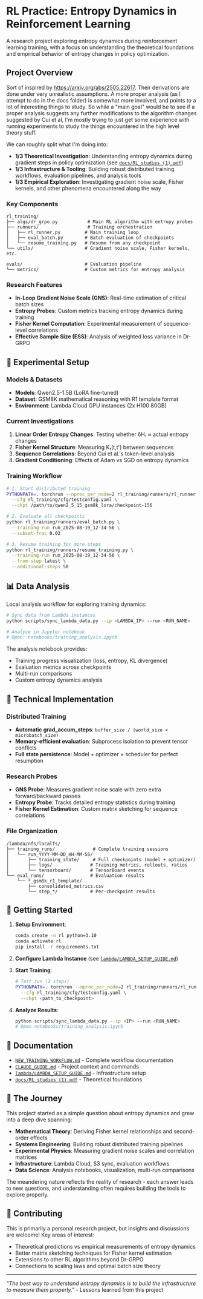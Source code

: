 # RL Practice: Entropy Dynamics in Reinforcement Learning

A research project exploring entropy dynamics during reinforcement learning training, with a focus on understanding the theoretical foundations and empirical behavior of entropy changes in policy optimization.

## Project Overview

Sort of inspired by https://arxiv.org/abs/2505.22617. Their derivations are done under very unrealistic assumptions. A more proper analysis (as I attempt to do in the docs folder) is somewhat more involved, and points to a lot of interesting things to study. So while a "main goal" would be to see if a proper analysis suggests any further modifications to the algorithm changes suggested by Cui et al, I'm mostly trying to just get some experience with running experiments to study the things encountered in the high level theory stuff.

We can roughly split what I'm doing into:

- **1/3 Theoretical Investigation**: Understanding entropy dynamics during gradient steps in policy optimization (see [`docs/RL_studies (1).pdf`](docs/RL_studies%20(1).pdf))
- **1/3 Infrastructure & Tooling**: Building robust distributed training workflows, evaluation pipelines, and analysis tools
- **1/3 Empirical Exploration**: Investigating gradient noise scale, Fisher kernels, and other phenomena encountered along the way



### Key Components
```
rl_training/
├── algs/dr_grpo.py           # Main RL algorithm with entropy probes
├── runners/                  # Training orchestration
│   ├── rl_runner.py         # Main training loop
│   ├── eval_batch.py        # Batch evaluation of checkpoints
│   └── resume_training.py   # Resume from any checkpoint
└── utils/                   # Gradient noise scale, Fisher kernels, etc.

evals/                       # Evaluation pipeline
└── metrics/                 # Custom metrics for entropy analysis
```

### Research Features
- **In-Loop Gradient Noise Scale (GNS)**: Real-time estimation of critical batch sizes
- **Entropy Probes**: Custom metrics tracking entropy dynamics during training
- **Fisher Kernel Computation**: Experimental measurement of sequence-level correlations
- **Effective Sample Size (ESS)**: Analysis of weighted loss variance in Dr-GRPO

## 🧪 Experimental Setup

### Models & Datasets
- **Models**: Qwen2.5-1.5B (LoRA fine-tuned)
- **Dataset**: GSM8K mathematical reasoning with R1 template format
- **Environment**: Lambda Cloud GPU instances (2x H100 80GB)

### Current Investigations
1. **Linear Order Entropy Changes**: Testing whether δH₁ ≈ actual entropy changes
2. **Fisher Kernel Structure**: Measuring K₁(t,t') between sequences
3. **Sequence Correlations**: Beyond Cui et al.'s token-level analysis
4. **Gradient Conditioning**: Effects of Adam vs SGD on entropy dynamics

### Training Workflow
```bash
# 1. Start distributed training
PYTHONPATH=. torchrun --nproc_per_node=2 rl_training/runners/rl_runner.py \
  --cfg rl_training/cfg/testconfig.yaml \
  --ckpt /path/to/qwen2_5_15_gsm8k_lora/checkpoint-156

# 2. Evaluate all checkpoints
python rl_training/runners/eval_batch.py \
  --training-run run_2025-08-19_12-34-56 \
  --subset-frac 0.02

# 3. Resume training for more steps
python rl_training/runners/resume_training.py \
  --training-run run_2025-08-19_12-34-56 \
  --from-step latest \
  --additional-steps 50
```

## 📊 Data Analysis

Local analysis workflow for exploring training dynamics:

```bash
# Sync data from Lambda instances
python scripts/sync_lambda_data.py --ip <LAMBDA_IP> --run <RUN_NAME>

# Analyze in Jupyter notebook
# Open: notebooks/training_analysis.ipynb
```

The analysis notebook provides:
- Training progress visualization (loss, entropy, KL divergence)
- Evaluation metrics across checkpoints
- Multi-run comparisons
- Custom entropy dynamics analysis

## 🔧 Technical Implementation

### Distributed Training
- **Automatic grad_accum_steps**: `buffer_size / (world_size × microbatch_size)`
- **Memory-efficient evaluation**: Subprocess isolation to prevent tensor conflicts
- **Full state persistence**: Model + optimizer + scheduler for perfect resumption

### Research Probes
- **GNS Probe**: Measures gradient noise scale with zero extra forward/backward passes
- **Entropy Probe**: Tracks detailed entropy statistics during training
- **Fisher Kernel Estimation**: Custom matrix sketching for sequence correlations

### File Organization
```
/lambda/nfs/localfs/
├── training_runs/              # Complete training sessions
│   └── run_YYYY-MM-DD_HH-MM-SS/
│       ├── training_state/     # Full checkpoints (model + optimizer)
│       ├── logs/              # Training metrics, rollouts, ratios
│       └── tensorboard/       # TensorBoard events
└── eval_runs/                 # Evaluation results
    └── *_gsm8k_r1_template/
        ├── consolidated_metrics.csv
        └── step_*/            # Per-checkpoint results
```

## 🚀 Getting Started

1. **Setup Environment**:
   ```bash
   conda create -n rl python=3.10
   conda activate rl
   pip install -r requirements.txt
   ```

2. **Configure Lambda Instance** (see [`lambda/LAMBDA_SETUP_GUIDE.md`](lambda/LAMBDA_SETUP_GUIDE.md))

3. **Start Training**:
   ```bash
   # Test run (2 steps)
   PYTHONPATH=. torchrun --nproc_per_node=2 rl_training/runners/rl_runner.py \
     --cfg rl_training/cfg/testconfig.yaml \
     --ckpt <path_to_checkpoint>
   ```

4. **Analyze Results**:
   ```bash
   python scripts/sync_lambda_data.py --ip <IP> --run <RUN_NAME>
   # Open notebooks/training_analysis.ipynb
   ```

## 📖 Documentation

- [`NEW_TRAINING_WORKFLOW.md`](NEW_TRAINING_WORKFLOW.md) - Complete workflow documentation
- [`CLAUDE_GUIDE.md`](CLAUDE_GUIDE.md) - Project context and commands
- [`lambda/LAMBDA_SETUP_GUIDE.md`](lambda/LAMBDA_SETUP_GUIDE.md) - Infrastructure setup
- [`docs/RL_studies (1).pdf`](docs/RL_studies%20(1).pdf) - Theoretical foundations

## 🎪 The Journey

This project started as a simple question about entropy dynamics and grew into a deep dive spanning:

- **Mathematical Theory**: Deriving Fisher kernel relationships and second-order effects
- **Systems Engineering**: Building robust distributed training pipelines
- **Experimental Physics**: Measuring gradient noise scales and correlation matrices
- **Infrastructure**: Lambda Cloud, S3 sync, evaluation workflows
- **Data Science**: Analysis notebooks, visualization, multi-run comparisons

The meandering nature reflects the reality of research - each answer leads to new questions, and understanding often requires building the tools to explore properly.

## 🤝 Contributing

This is primarily a personal research project, but insights and discussions are welcome! Key areas of interest:

- Theoretical predictions vs empirical measurements of entropy dynamics
- Better matrix sketching techniques for Fisher kernel estimation
- Extensions to other RL algorithms beyond Dr-GRPO
- Connections to scaling laws and optimal batch size theory

---

*"The best way to understand entropy dynamics is to build the infrastructure to measure them properly."* - Lessons learned from this project